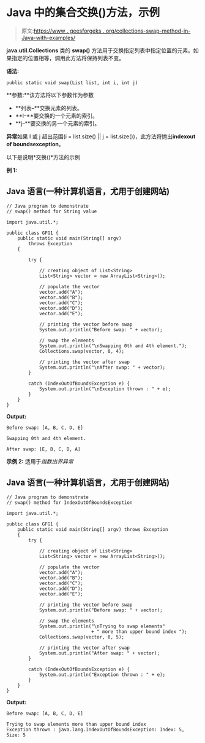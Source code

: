 # Java 中的集合交换()方法，示例

> 原文:[https://www . geesforgeks . org/collections-swap-method-in-Java-with-examples/](https://www.geeksforgeeks.org/collections-swap-method-in-java-with-examples/)

**java.util.Collections** 类的 **swap()** 方法用于交换指定列表中指定位置的元素。如果指定的位置相等，调用此方法将保持列表不变。

**语法:**

```
public static void swap(List list, int i, int j)
```

**参数:**该方法将以下参数作为参数

*   **列表–**交换元素的列表。
*   **I–**要交换的一个元素的索引。
*   **j–**要交换的另一个元素的索引。

**异常**如果 I 或 j 超出范围(i = list.size() || j = list.size())，此方法将抛出**indexout of boundsexception**。

以下是说明*交换()*方法的示例

**例 1:**

## Java 语言(一种计算机语言，尤用于创建网站)

```
// Java program to demonstrate
// swap() method for String value

import java.util.*;

public class GFG1 {
    public static void main(String[] argv)
        throws Exception
    {

        try {

            // creating object of List<String>
            List<String> vector = new ArrayList<String>();

            // populate the vector
            vector.add("A");
            vector.add("B");
            vector.add("C");
            vector.add("D");
            vector.add("E");

            // printing the vector before swap
            System.out.println("Before swap: " + vector);

            // swap the elements
            System.out.println("\nSwapping 0th and 4th element.");
            Collections.swap(vector, 0, 4);

            // printing the vector after swap
            System.out.println("\nAfter swap: " + vector);
        }

        catch (IndexOutOfBoundsException e) {
            System.out.println("\nException thrown : " + e);
        }
    }
}
```

**Output:** 

```
Before swap: [A, B, C, D, E]

Swapping 0th and 4th element.

After swap: [E, B, C, D, A]
```

**示例 2:** 适用于*指数出界异常*

## Java 语言(一种计算机语言，尤用于创建网站)

```
// Java program to demonstrate
// swap() method for IndexOutOfBoundsException

import java.util.*;

public class GFG1 {
    public static void main(String[] argv) throws Exception
    {
        try {

            // creating object of List<String>
            List<String> vector = new ArrayList<String>();

            // populate the vector
            vector.add("A");
            vector.add("B");
            vector.add("C");
            vector.add("D");
            vector.add("E");

            // printing the vector before swap
            System.out.println("Before swap: " + vector);

            // swap the elements
            System.out.println("\nTrying to swap elements"
                               + " more than upper bound index ");
            Collections.swap(vector, 0, 5);

            // printing the vector after swap
            System.out.println("After swap: " + vector);
        }

        catch (IndexOutOfBoundsException e) {
            System.out.println("Exception thrown : " + e);
        }
    }
}
```

**Output:** 

```
Before swap: [A, B, C, D, E]

Trying to swap elements more than upper bound index 
Exception thrown : java.lang.IndexOutOfBoundsException: Index: 5, Size: 5
```